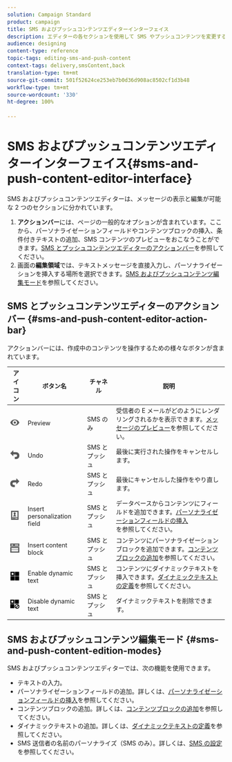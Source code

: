 ```yaml
---
solution: Campaign Standard
product: campaign
title: SMS およびプッシュコンテンツエディターインターフェイス
description: エディターの各セクションを使用して SMS やプッシュコンテンツを変更する方法について説明します。
audience: designing
content-type: reference
topic-tags: editing-sms-and-push-content
context-tags: delivery,smsContent,back
translation-type: tm+mt
source-git-commit: 501f52624ce253eb7b0d36d908ac8502cf1d3b48
workflow-type: tm+mt
source-wordcount: '330'
ht-degree: 100%

---
```



# SMS およびプッシュコンテンツエディターインターフェイス{#sms-and-push-content-editor-interface}

SMS およびプッシュコンテンツエディターは、メッセージの表示と編集が可能な 2 つのセクションに分かれています。

1. **アクションバー**&#x200B;には、ページの一般的なオプションが含まれています。ここから、パーソナライゼーションフィールドやコンテンツブロックの挿入、条件付きテキストの追加、SMS コンテンツのプレビューをおこなうことができます。[SMS とプッシュコンテンツエディターのアクションバー](#sms-and-push-content-editor-action-bar)を参照してください。
1. 画面の&#x200B;**編集領域**&#x200B;では、テキストメッセージを直接入力し、パーソナライゼーションを挿入する場所を選択できます。[SMS およびプッシュコンテンツ編集モード](#sms-and-push-content-edition-modes)を参照してください。

## SMS とプッシュコンテンツエディターのアクションバー {#sms-and-push-content-editor-action-bar}

アクションバーには、作成中のコンテンツを操作するための様々なボタンが含まれています。

<table> 
 <thead> 
  <tr> 
   <th> アイコン<br /> </th> 
   <th> ボタン名<br /> </th> 
   <th> チャネル<br /> </th> 
   <th> 説明<br /> </th> 
  </tr> 
 </thead> 
 <tbody> 
  <tr> 
   <td> <img height="21px" src="assets/viewon_darkgrey-24px.png" /> <br /> </td> 
   <td> <span class="uicontrol">Preview</span> <br /> </td> 
   <td> SMS のみ<br /> </td> 
   <td> 受信者の E メールがどのようにレンダリングされるかを表示できます。<a href="../../sending/using/previewing-messages.md">メッセージのプレビュー</a>を参照してください。<br /> </td> 
  </tr> 
  <tr> 
   <td> <img height="21px" src="assets/undo_darkgrey-24px.png" /> <br /> </td> 
   <td> <span class="uicontrol">Undo</span> <br /> </td> 
   <td> SMS とプッシュ<br /> </td> 
   <td> 最後に実行された操作をキャンセルします。<br /> </td> 
  </tr> 
  <tr> 
   <td> <img height="21px" src="assets/redo_darkgrey-24px.png" /> <br /> </td> 
   <td> <span class="uicontrol">Redo</span> <br /> </td> 
   <td> SMS とプッシュ<br /> </td> 
   <td> 最後にキャンセルした操作をやり直します。<br /> </td> 
  </tr> 
  <tr> 
   <td> <img height="21px" src="assets/personalization_field_darkgrey-24px.png" /> <br /> </td> 
   <td> <span class="uicontrol">Insert personalization field</span> <br /> </td> 
   <td> SMS とプッシュ<br /> </td> 
   <td> データベースからコンテンツにフィールドを追加できます。<a href="../../designing/using/personalization.md#inserting-a-personalization-field" target="_blank">パーソナライゼーションフィールドの挿入</a><br />を参照してください。 </td> 
  </tr> 
  <tr> 
   <td> <img height="21px" src="assets/personalization_block_darkgrey-24px.png" /> <br /> </td> 
   <td> <span class="uicontrol">Insert content block</span> <br /> </td> 
   <td> SMS とプッシュ<br /> </td> 
   <td> コンテンツにパーソナライゼーションブロックを追加できます。<a href="../../designing/using/personalization.md#adding-a-content-block" target="_blank">コンテンツブロックの追加</a>を参照してください。<br /> </td> 
  </tr> 
  <tr> 
   <td> <img height="21px" src="assets/dynamiccontent_24px.png" /> <br /> </td> 
   <td> <span class="uicontrol">Enable dynamic text</span> <br /> </td> 
   <td> SMS とプッシュ<br /> </td> 
   <td> コンテンツにダイナミックテキストを挿入できます。<a href="../../channels/using/defining-dynamic-text.md" target="_blank">ダイナミックテキストの定義</a>を参照してください。<br /> </td> 
  </tr> 
  <tr> 
   <td> <img height="21px" src="assets/dynamiccontentdisable_24px.png" /> <br /> </td> 
   <td> <span class="uicontrol">Disable dynamic text</span> <br /> </td> 
   <td> SMS とプッシュ<br /> </td> 
   <td> ダイナミックテキストを削除できます。<br /> </td> 
  </tr> 
 </tbody> 
</table>

## SMS およびプッシュコンテンツ編集モード {#sms-and-push-content-edition-modes}

SMS およびプッシュコンテンツエディターでは、次の機能を使用できます。

* テキストの入力。
* パーソナライゼーションフィールドの追加。詳しくは、[パーソナライゼーションフィールドの挿入](../../designing/using/personalization.md#inserting-a-personalization-field)を参照してください。
* コンテンツブロックの追加。詳しくは、[コンテンツブロックの追加](../../designing/using/personalization.md#adding-a-content-block)を参照してください。
* ダイナミックテキストの追加。詳しくは、[ダイナミックテキストの定義](../../channels/using/defining-dynamic-text.md)を参照してください。
* SMS 送信者の名前のパーソナライズ（SMS のみ）。詳しくは、[SMS の設定](../../administration/using/configuring-sms-channel.md#configuring-sms-properties)を参照してください。
